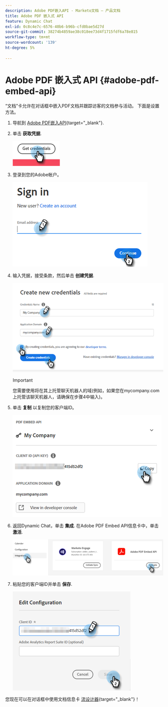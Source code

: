 ```yaml
---
description: Adobe PDF嵌入API - Marketo文档 — 产品文档
title: Adobe PDF 嵌入式 API
feature: Dynamic Chat
exl-id: 0c8c4e7c-6576-40b6-b96b-cfd0bae5d27d
source-git-commit: 38274b4859ae38c018ee73d4f1715fdf6a78e815
workflow-type: tm+mt
source-wordcount: '139'
ht-degree: 5%

---
```


# Adobe PDF 嵌入式 API {#adobe-pdf-embed-api}

“文档”卡允许在对话框中嵌入PDF文档并跟踪访客的文档参与活动。 下面是设置方法。

1. 导航到 [Adobe PDF嵌入API](https://udp.adobe.io/document-services/apis/pdf-embed/){target="_blank"}.

1. 单击 **获取凭据**.

   ![](assets/adobe-pdf-embed-api-1.png)

1. 登录到您的Adobe帐户。

   ![](assets/adobe-pdf-embed-api-2.png)

1. 输入凭据，接受条款，然后单击 **创建凭据**.

   ![](assets/adobe-pdf-embed-api-3.png)

   >[!IMPORTANT]
   >
   >您需要使用将在其上托管聊天机器人的域(例如，如果您在mycompany.com上托管该聊天机器人，请确保在步骤4中输入)。

1. 单击 **复制** 以复制您的客户端ID。

   ![](assets/adobe-pdf-embed-api-4.png)

1. 返回Dynamic Chat，单击 **集成**. 在Adobe PDF Embed API信息卡中，单击 **激活**.

   ![](assets/adobe-pdf-embed-api-5.png)

1. 粘贴您的客户端ID并单击 **保存**.

   ![](assets/adobe-pdf-embed-api-6.png)

您现在可以在对话框中使用文档信息卡 [流设计器](/help/marketo/product-docs/demand-generation/dynamic-chat/automated-chat/stream-designer.md){target="_blank"}！

